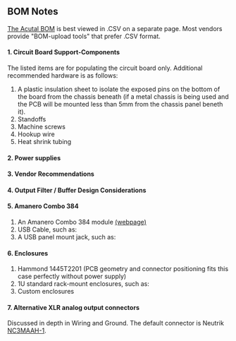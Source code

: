 ## BOM Notes

[The Acutal BOM](https://github.com/mgosselin/mStereo2/blob/master/projects/bom/mStereo2.csv) is best viewed in .CSV on a separate page.  Most vendors provide "BOM-upload tools" that prefer .CSV format.

#### 1. Circuit Board Support-Components
The listed items are for populating the circuit board only.  Additional recommended hardware is as follows:
  
  1. A plastic insulation sheet to isolate the exposed pins on the bottom of the board from the chassis beneath (if a metal chassis is being used and the PCB will be mounted less than 5mm from the chassis panel beneth it).
  2. Standoffs
  3. Machine screws
  4. Hookup wire
  5. Heat shrink tubing

#### 2. Power supplies

#### 3. Vendor Recommendations

#### 4. Output Filter / Buffer Design Considerations

#### 5. Amanero Combo 384
 1. An Amanero Combo 384 module [(webpage)](http://www.amanero.com/)
 2. USB Cable, such as: 
 3. A USB panel mount jack, such as:

#### 6. Enclosures
  1. Hammond 1445T2201 (PCB geometry and connector positioning fits this case perfectly without power supply)
  2. 1U standard rack-mount enclosures, such as:
  3. Custom enclosures

#### 7. Alternative XLR analog output connectors
Discussed in depth in Wiring and Ground.  The default connector is Neutrik [NC3MAAH-1](http://www.neutrik.com/en/xlr/aa-series/nc3maah-1).  
